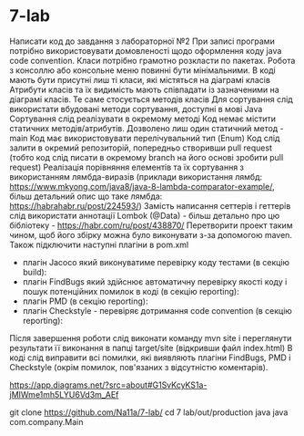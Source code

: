 # 7-lab
Написати код до завдання з лабораторної №2
При записі програми потрібно використовувати домовленості щодо оформлення коду java code convention.
Класи потрібно грамотно розкласти по пакетах.
Робота з консоллю або консольне меню повинні бути мінімальними.
В коді мають бути присутні лиш ті класи, які містяться на діаграмі класів
Атрибути класів та їх видимість мають співпадати із зазначеними на діаграмі класів. Те саме стосується методів класів
Для сортування слід використати вбудовані методи сортування, доступні в мові Java
Сортування слід реалізувати в окремому методі
Код немає містити статичних методів/атрибутів. Дозволено лиш один статичний метод - main
Код має використовувати перелічувальний тип (Enum)
Код слід залити в окремий репозиторій, попередньо створивши pull request (тобто код слід писати в окремому branch  на його основі зробити pull request)
Реалізація порівняння елементів та їх сортування з використанням лямбда-виразів (приклади використання лямбд:   https://www.mkyong.com/java8/java-8-lambda-comparator-example/, більш детальний опис що таке лямбда: https://habrahabr.ru/post/224593/)
Замість написання сеттерів і геттерів слід використати аннотації Lombok (@Data) - більш детально про цю бібліотеку - https://habr.com/ru/post/438870/ 
Перетворити проект таким чином, щоб його збірку можна було виконувати з-за допомогою  maven. Також підключити наступні плагіни в pom.xml 
- плагін Jacoco який виконуватиме перевірку коду тестами (в секцію build):
- плагін FindBugs який здійснює автоматичну перевірку якості коду і пошук потенційних помилок в коді (в секцію reporting):
- плагін PMD (в секцію reporting):
- плагін Checkstyle - перевіряє дотримання code convention (в секцію reporting):


Після завершення роботи слід виконати команду mvn site і переглянути результати її виконання в папці target/site (відкривши файл index.html)
В коді слід виправити всі помилки, які виявляють плагіни FindBugs, PMD і Checkstyle (окрім помилок, пов'язаних з відсутністю коментарів). 


https://app.diagrams.net/?src=about#G1SvKcyKS1a-jMIWme1mh5LYU6Vd3m_AEf

git clone https://github.com/Na11a/7-lab/
cd 7 lab/out/production
java java com.company.Main
